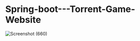 # Spring-boot---Torrent-Game-Website
![Screenshot (660)](https://user-images.githubusercontent.com/39910660/81826604-2a770c00-9562-11ea-8dcb-ae47fee3c51e.png)
